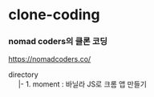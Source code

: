 # clone-coding

### nomad coders의 클론 코딩
https://nomadcoders.co/

directory  
&nbsp;&nbsp;&nbsp;&nbsp;&nbsp;|- 1. moment : 바닐라 JS로 크롬 앱 만들기
